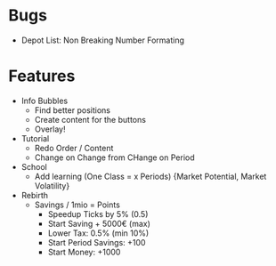 # Bugs
- Depot List: Non Breaking Number Formating



# Features
- Info Bubbles
    - Find better positions
    - Create content for the buttons
    - Overlay!
- Tutorial 
    - Redo Order / Content
    - Change on Change from CHange on Period
- School
    - Add learning (One Class = x Periods) {Market Potential, Market Volatility}
- Rebirth
    - Savings / 1mio = Points
        - Speedup Ticks by 5% (0.5)
        - Start Saving + 5000€ (max) 
        - Lower Tax: 0.5% (min 10%)
        - Start Period Savings: +100
        - Start Money: +1000
